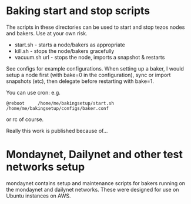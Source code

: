 # Baking start and stop scripts

The scripts in these directories can be used to start and stop
tezos nodes and bakers. Use at your own risk.

* start.sh <config> - starts a node/bakers as appropriate
* kill.sh <config>  - stops the node/bakers gracefully
* vacuum.sh <config> url <snapshoturl> - stops the node, 
	imports a snapshot & restarts


See configs for example configurations. When setting up a baker,
I would setup a node first (with bake=0 in the configuration), sync
or import snapshots (etc), then delegate before restarting with
bake=1.

You can use cron: e.g.
```
@reboot		/home/me/bakingsetup/start.sh /home/me/bakingsetup/configs/baker.conf
```

or rc of course.

Really this work is published because of...

# Mondaynet, Dailynet and other test networks setup

mondaynet contains setup and maintenance scripts for bakers running
on the mondaynet and dailynet networks. These were designed for use
on Ubuntu instances on AWS.
